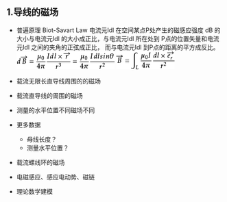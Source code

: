 ## 1.导线的磁场

* 普遍原理 Biot-Savart Law 
  电流元Idl 在空间某点P处产生的磁感应强度 dB 的大小与电流元Idl 的大小成正比，与电流元Idl 所在处到 P点的位置矢量和电流元Idl 之间的夹角的正弦成正比， 而与电流元Idl 到P点的距离的平方成反比。
  ![](/assets/3b292df5e0fe99251eb1aeda31a85edf8cb171ff[1].png)
  ![](/assets/f31fbe096b63f6249234405d8544ebf81a4ca307[1].png)  
* 载流无限长直导线周围的的磁场
* 载流直导线的周围的磁场
* 测量的水平位置不同磁场不同
* 更多数据

  * 母线长度？
  * 测量水平位置？


* 载流螺线环的磁场
* 电磁感应、感应电动势、磁链

* 理论数学建模




